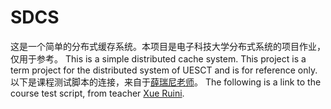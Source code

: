 # SDCS
这是一个简单的分布式缓存系统。本项目是电子科技大学分布式系统的项目作业，仅用于参考。
This is a simple distributed cache system. This project is a term project for the distributed system of UESCT and is for reference only.
以下是课程测试脚本的连接，来自于[薛瑞尼老师](https://github.com/ruini-classes/sdcs-testsuit)。
The following is a link to the course test script, from teacher [Xue Ruini](https://github.com/ruini-classes/sdcs-testsuit).
